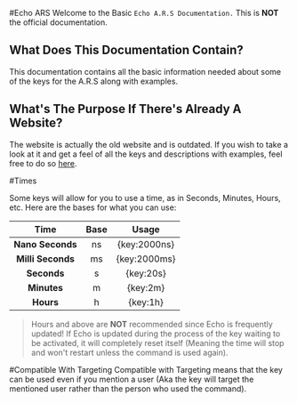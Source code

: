 #Echo ARS
Welcome to the Basic `Echo A.R.S Documentation.` This is **NOT** the official documentation.

## What Does This Documentation Contain?
This documentation contains all the basic information needed about some of the keys for the A.R.S along with examples.

## What's The Purpose If There's Already A Website?
The website is actually the old website and is outdated. If you wish to take a look at it and get a feel of all the keys and descriptions with examples, feel free to do so [here](http://proxikal.github.io/Echo/).

#Times

Some keys will allow for you to use a time, as in Seconds, Minutes, Hours, etc. Here are the bases for what you can use:

| Time | Base | Usage |
| :---: | :---: | :---: |
| **Nano Seconds** | ns | {key:2000ns} |
| **Milli Seconds** | ms | {key:2000ms} |
| **Seconds** | s | {key:20s} |
| **Minutes** | m | {key:2m} |
| **Hours** | h | {key:1h} |
> Hours and above are **NOT** recommended since Echo is frequently updated! If Echo is updated during the process of the key waiting to be activated, it will completely reset itself \(Meaning the time will stop and won't restart unless the command is used again\).

#Compatible With Targeting
Compatible with Targeting means that the key can be used even if you mention a user (Aka the key will target the mentioned user rather than the person who used the command).